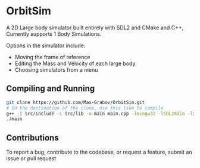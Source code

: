 # OrbitSim
A 2D Large body simulator built entirely with SDL2 and CMake and C++, Currently supports 1 Body Simulations.

Options in the simulator include:
- Moving the frame of reference
- Editing the Mass and Velocity of each large body
- Choosing simulators from a menu

## Compiling and Running
```bash
git clone https://github.com/Max-Grabov/OrbitSim.git
# In the destination of the clone, use this line to compile
g++ -I src/include -L src/lib -o main main.cpp -lmingw32 -lSDL2main -lSDL2
./main
```
## Contributions
To report a bug, contribute to the codebase, or request a feature, submit an issue or pull request